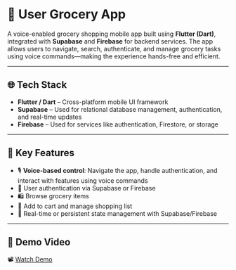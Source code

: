 # 🛒 User Grocery App

A voice-enabled grocery shopping mobile app built using **Flutter (Dart)**, integrated with **Supabase** and **Firebase** for backend services. The app allows users to navigate, search, authenticate, and manage grocery tasks using voice commands—making the experience hands-free and efficient.

---

## 🌐 Tech Stack

- **Flutter / Dart** – Cross-platform mobile UI framework  
- **Supabase** – Used for relational database management, authentication, and real-time updates  
- **Firebase** – Used for services like authentication, Firestore, or storage  

---

## 🚀 Key Features

- 🎙️ **Voice-based control**: Navigate the app, handle authentication, and interact with features using voice commands  
- 🔐 User authentication via Supabase or Firebase  
- 🛍️ Browse grocery items  
- 🧺 Add to cart and manage shopping list  
- 🔄 Real-time or persistent state management with Supabase/Firebase  

---

## 🎥 Demo Video

📽 [Watch Demo](https://drive.google.com/file/d/1OmxgTHxRYK6snaGCgPJJE0Y0_yQZZBuS/view?pli=1)
